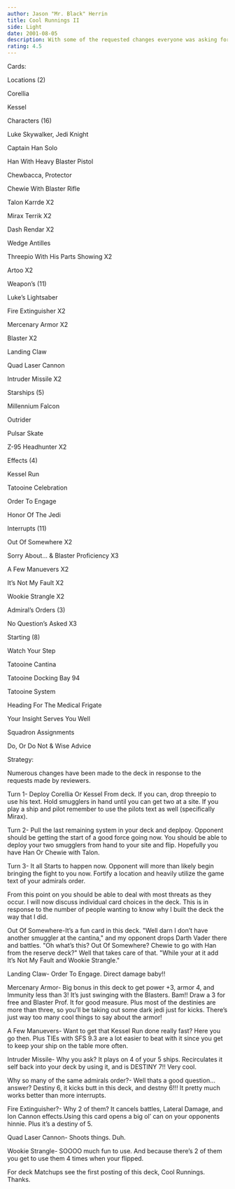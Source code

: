```yaml
---
author: Jason "Mr. Black" Herrin
title: Cool Runnings II
side: Light
date: 2001-08-05
description: With some of the requested changes everyone was asking for.
rating: 4.5
---
```

Cards: 

Locations (2)
Corellia
Kessel

Characters (16)
Luke Skywalker, Jedi Knight
Captain Han Solo
Han With Heavy Blaster Pistol
Chewbacca, Protector
Chewie With Blaster Rifle
Talon Karrde X2
Mirax Terrik X2
Dash Rendar X2
Wedge Antilles
Threepio With His Parts Showing X2
Artoo X2

Weapon’s (11)
Luke’s Lightsaber
Fire Extinguisher X2
Mercenary Armor X2
Blaster X2
Landing Claw
Quad Laser Cannon
Intruder Missile X2

Starships (5)
Millennium Falcon
Outrider
Pulsar Skate
Z-95 Headhunter X2

Effects (4)
Kessel Run
Tatooine Celebration
Order To Engage
Honor Of The Jedi

Interrupts (11)
Out Of Somewhere X2
Sorry About... & Blaster Proficiency X3
A Few Manuevers X2
It’s Not My Fault X2
Wookie Strangle X2

Admiral’s Orders (3)
No Question’s Asked X3

Starting (8)
Watch Your Step
Tatooine Cantina
Tatooine Docking Bay 94
Tatooine System
Heading For The Medical Frigate
Your Insight Serves You Well
Squadron Assignments
Do, Or Do Not & Wise Advice 

Strategy: 

Numerous changes have been made to the deck in response to the requests made by reviewers.

Turn 1- Deploy Corellia Or Kessel From deck. If you can, drop threepio to use his text. Hold smugglers in hand until you can get two at a site. If you play a ship and pilot remember to use the pilots text as well (specifically Mirax).

Turn 2- Pull the last remaining system in your deck and deplpoy. Opponent should be getting the start of a good force going now. You should be able to deploy your two smugglers from hand to your site and flip. Hopefully you have Han Or Chewie with Talon.

Turn 3- It all Starts to happen now. Opponent will more than likely begin bringing the fight to you now. Fortify a location and heavily utilize the game text of your admirals order.

From this point on you should be able to deal with most threats as they occur. I will now discuss individual card choices in the deck. This is in response to the number of people wanting to know why I built the deck the way that I did.

Out Of Somewhere-It’s a fun card in this deck. "Well darn I don’t have another smuggler at the cantina," and my opponent drops Darth Vader there and battles. "Oh what’s this? Out Of Somewhere? Chewie to go with Han from the reserve deck?" Well that takes care of that. "While your at it add It’s Not My Fault and Wookie Strangle."

Landing Claw- Order To Engage. Direct damage baby!!

Mercenary Armor- Big bonus in this deck to get power +3, armor 4, and Immunity less than 3! It’s just swinging with the Blasters. Bam!! Draw a 3 for free and Blaster Prof. It for good measure. Plus most of the destinies are more than three, so you’ll be taking out some dark jedi just for kicks. There’s just way too many cool things to say about the armor!

A Few Manuevers- Want to get that Kessel Run done really fast? Here you go then. Plus TIEs with SFS 9.3 are a lot easier to beat with it since you get to keep your ship on the table more often.

Intruder Missile- Why you ask? It plays on 4 of your 5 ships. Recirculates it self back into your deck by using it, and is DESTINY 7!! Very cool.

Why so many of the same admirals order?- Well thats a good question... answer? Destiny 6, it kicks butt in this deck, and destny 6!!! It pretty much works better than more interrupts.

Fire Extinguisher?- Why 2 of them? It cancels battles, Lateral Damage, and Ion Cannon effects.Using this card opens a big ol’ can on your opponents hinnie. Plus it’s  a destiny of 5.

Quad Laser Cannon- Shoots things. Duh.

Wookie Strangle- SOOOO much fun to use. And because there’s 2 of them you get to use them 4 times when your flipped.

For deck Matchups see the first posting of this deck, Cool Runnings. Thanks. 